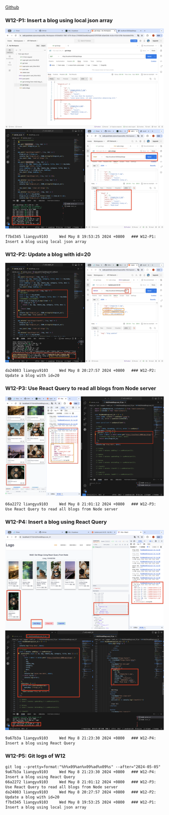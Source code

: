 [Github](https://github.com/liangyu9103/1122-wp2-2N_31.git)

### W12-P1: Insert a blog using local json array

![](w12-p1-1.png)
![](w12-p1-2.png)

```
f7bd345 liangyu9103     Wed May 8 19:53:25 2024 +0800   ### W12-P1: Insert a blog using local json array
```

### W12-P2: Update a blog with id=20

![](w12-p2.png)

```
da24083 liangyu9103     Wed May 8 20:27:57 2024 +0800   ### W12-P2: Update a blog with id=20
```

### W12-P3: Use React Query to read all blogs from Node server

![](w12-p3.png)

```
66a2272 liangyu9103     Wed May 8 21:01:12 2024 +0800   ### W12-P3: Use React Query to read all blogs from Node server
```

### W12-P4: Insert a blog using React Query

![](w12-p4-1.png)
![](w12-p4-2.png)

```
9a67b3a liangyu9103     Wed May 8 21:23:30 2024 +0800   ### W12-P4: Insert a blog using React Query
```

### W12-P5: Git logs of W12

```
git log --pretty=format:"%h%x09%an%x09%ad%x09%s" --after="2024-05-05"
9a67b3a liangyu9103     Wed May 8 21:23:30 2024 +0800   ### W12-P4: Insert a blog using React Query
66a2272 liangyu9103     Wed May 8 21:01:12 2024 +0800   ### W12-P3: Use React Query to read all blogs from Node server
da24083 liangyu9103     Wed May 8 20:27:57 2024 +0800   ### W12-P2: Update a blog with id=20
f7bd345 liangyu9103     Wed May 8 19:53:25 2024 +0800   ### W12-P1: Insert a blog using local json array
```
